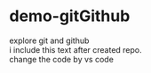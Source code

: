 # demo-gitGithub
explore git and github
<br>
i include this text after created repo.
<br>
change the code by vs code
